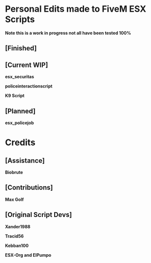 # Personal Edits made to FiveM ESX Scripts

**Note this is a work in progress not all have been tested 100%**

## [Finished]

## [Current WIP]
**esx_securitas**

**policeinteractionscript**

**K9 Script**

## [Planned]
**esx_policejob**

# Credits

## [Assistance]
**Biobrute**

## [Contributions]
**Max Golf**

## [Original Script Devs]
**Xander1988**

**Tracid56**

**Kebban100**

**ESX-Org and ElPumpo**